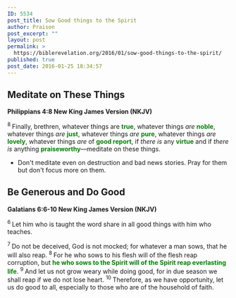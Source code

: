 ```yaml
---
ID: 5534
post_title: Sow Good things to the Spirit
author: Praison
post_excerpt: ""
layout: post
permalink: >
  https://biblerevelation.org/2016/01/sow-good-things-to-the-spirit/
published: true
post_date: 2016-01-25 18:34:57
---
```

<h2><strong>Meditate on These Things</strong></h2>
<strong><span class="passage-display-bcv">Philippians 4:8
</span><span class="passage-display-version">New King James Version (NKJV)</span></strong>

<span class="text Phil-4-8"><sup class="versenum">8 </sup>Finally, brethren, whatever things are <span style="color: #008000;"><strong>true</strong></span>, whatever things <i>are</i> <span style="color: #008000;"><strong>noble</strong></span>, whatever things <i>are</i> <span style="color: #008000;"><strong>just</strong></span>, whatever things <i>are</i> <span style="color: #008000;"><strong>pure</strong></span>, whatever things <i>are</i> <span style="color: #008000;"><strong>lovely</strong></span>, whatever things <i>are</i> of <span style="color: #008000;"><strong>good report</strong></span>, if <i>there is</i> any <span style="color: #008000;"><strong>virtue</strong> </span>and if <i>there is </i>anything <span style="color: #008000;"><strong>praiseworthy</strong></span>—meditate on these things.</span>
<ul>
	<li>Don't meditate even on destruction and bad news stories. Pray for them but don't focus more on them.</li>
</ul>
<h2><strong>Be Generous and Do Good</strong></h2>
<strong><span class="passage-display-bcv">Galatians 6:6-10
</span><span class="passage-display-version">New King James Version (NKJV)</span></strong>

<span class="text Gal-6-6"><sup class="versenum">6 </sup>Let him who is taught the word share in all good things with him who teaches.</span>

<span id="en-NKJV-29196" class="text Gal-6-7"><sup class="versenum">7 </sup>Do not be deceived, God is not mocked; for whatever a man sows, that he will also reap. </span><span id="en-NKJV-29197" class="text Gal-6-8"><sup class="versenum">8 </sup>For he who sows to his flesh will of the flesh reap corruption, but <span style="color: #008000;"><strong>he who sows to the Spirit will of the Spirit reap everlasting life</strong></span>. </span><span id="en-NKJV-29198" class="text Gal-6-9"><sup class="versenum">9 </sup>And let us not grow weary while doing good, for in due season we shall reap if we do not lose heart. </span><span id="en-NKJV-29199" class="text Gal-6-10"><sup class="versenum">10 </sup>Therefore, as we have opportunity, let us do good to all, especially to those who are of the household of faith.</span>